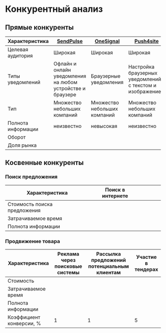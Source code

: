 # Конкурентный анализ

## Прямые конкуренты

| Характеристика     | [SendPulse](https://sendpulse.com) | [OneSignal](https://onesignal.com/) | [Push4site](https://push4site.com/) |
|--------------------|------------------------------------|------------------------------|-------------------------------------|
| Целевая аудитория  | Широкая                            | Широкая                      | Широкая                             |
| Типы уведомлений   | Офлайн и онлайн уведомления на любом устройстве и браузере                      | Браузерные уведомления                 | Настройка браузерных уведомлений с текстом и изображением |
| Тип                | Множество небольших компаний       | Множество небольших компаний | Множество небольших компаний        |
| Полнота информации | неизвестно                         | невысокая                    | неизвестно                          |
| Оборот             |                                    |                              |                                     |
| Доля рынка         |                                    |                              |                                     |

## Косвенные конкуренты

### Поиск предложения

| Характеристика               | Поиск в интернете |     |     |     |     |
|------------------------------|-------------------|-----|-----|-----|-----|
| Стоимость поиска предложения |                   |     |     |     |     |
| Затрачиваемое время          |                   |     |     |     |     |
| Полнота информации           |                   |     |     |     |     |

### Продвижение товара

| Характеристика           | Реклама через поисковые системы | Рассылка предложений потенциальным клиентам | Участие в тендерах |
|--------------------------|---------------------------------|---------------------------------------------|--------------------|
| Стоимость                |                                 |                                             |                    |
| Затрачиваемое время      |                                 |                                             |                    |
| Полнота информации       |                                 |                                             |                    |
| Коэффициент конверсии, % | 1                               | 1                                           | 5                  |
